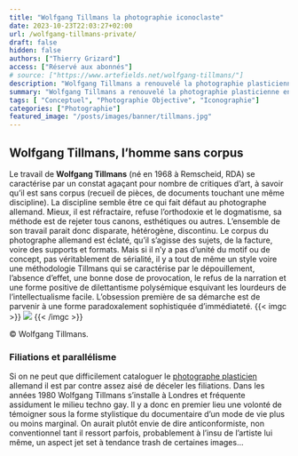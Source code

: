 ```yaml
---
title: "Wolfgang Tillmans la photographie iconoclaste"
date: 2023-10-23T22:03:27+02:00
url: /wolfgang-tillmans-private/
draft: false
hidden: false
authors: ["Thierry Grizard"]
access: ["Réservé aux abonnés"]
# source: ["https://www.artefields.net/wolfgang-tillmans/"]
description: "Wolfgang Tillmans a renouvelé la photographie plasticienne en transgressant les frontières entre les genres et en proposant des accrochages iconoclastes."
summary: "Wolfgang Tillmans a renouvelé la photographie plasticienne en transgressant les frontières entre les genres et en proposant des accrochages iconoclastes."
tags: [ "Conceptuel", "Photographie Objective", "Iconographie"]
categories: ["Photographie"]
featured_image: "/posts/images/banner/tillmans.jpg"
---
```


## Wolfgang Tillmans, l’homme sans corpus

Le travail de **Wolfgang Tillmans** (né en 1968 à Remscheid, RDA) se caractérise par un constat agaçant pour nombre de critiques d’art, à savoir qu’il est sans corpus (recueil de pièces, de documents touchant une même discipline). La discipline semble être ce qui fait défaut au photographe allemand. Mieux, il est réfractaire, refuse l’orthodoxie et le dogmatisme, sa méthode est de rejeter tous canons, esthétiques ou autres. L’ensemble de son travail parait donc disparate, hétérogène, discontinu. Le corpus du photographe allemand est éclaté, qu’il s’agisse des sujets, de la facture, voire des supports et formats. Mais si il n’y a pas d’unité du motif ou de concept, pas véritablement de sérialité, il y a tout de même un style voire une méthodologie Tillmans qui se caractérise par le dépouillement, l’absence d’effet, une bonne dose de provocation, le refus de la narration et une forme positive de dilettantisme polysémique esquivant les lourdeurs de l’intellectualisme facile. L’obsession première de sa démarche est de parvenir à une forme paradoxalement sophistiquée d’immédiateté.
{{< imgc >}}
![](/posts/images/tillmans/wolfgang-tillmans-photography-fondation-beyeler-techno-nude-concord.017-12.jpg)
{{< /imgc >}}

© Wolfgang Tillmans.

### Filiations et parallélisme

Si on ne peut que difficilement cataloguer le [photographe plasticien](/photographie-et-art-contemporain/) allemand il est par contre assez aisé de déceler les filiations. Dans les années 1980 Wolfgang Tillmans s’installe à Londres et fréquente assidument le milieu techno gay. Il y a donc en premier lieu une volonté de témoigner sous la forme stylistique du documentaire d’un mode de vie plus ou moins marginal. On aurait plutôt envie de dire anticonformiste, non conventionnel tant il ressort parfois, probablement à l’insu de l’artiste lui même, un aspect jet set à tendance trash de certaines images...
